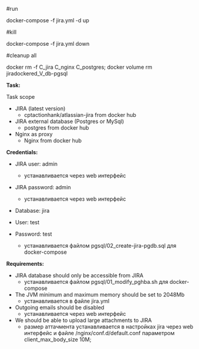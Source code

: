 #run

docker-compose -f jira.yml -d up

#kill

docker-compose -f jira.yml down

#cleanup all

docker rm -f C_jira C_nginx C_postgres; docker volume rm jiradockered_V_db-pgsql



**Task:**

Task scope

* JIRA (latest version)
  + cptactionhank/atlassian-jira from docker hub
* JIRA external database (Postgres or MySql)
  + postgres from docker hub
* Nginx as proxy
  + Nginx from docker hub

**Credentials:**

* JIRA user: admin
  + устанавливается через web интерфейс
* JIRA password: admin
  + устанавливается через web интерфейс

* Database: jira
* User: test
* Password: test
  + устанавливается файлом pgsql/02_create-jira-pgdb.sql для docker-compose 

**Requirements:**
* JIRA database should only be accessible from JIRA
  + устанавливается файлом  pgsql/01_modify_pghba.sh для docker-compose
* The JVM minimum and maximum memory should be set to 2048Mb
  + устанавливается в файле jira.yml 
* Outgoing emails should be disabled
  + устанавливается через web интерфейс
* We should be able to upload large attachments to JIRA
  + размер аттачмента устанавливается в настройках jira через web интерфейс 
    и файле /nginx/conf.d/default.conf параметром client_max_body_size 10M;


